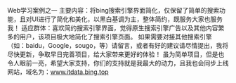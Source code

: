 Web学习案例之一
主要内容：将bing搜索引擎界面简化，仅保留了简单的搜索功能，且对UI进行了简化和美化，以黑白基调为主，整体简约，既服务大家也服务我！
适应群体：喜欢简约搜索引擎界面，觉得原生搜索引擎广告以及其他内容繁多的用户，该项目极大地简化了搜索引擎页面。
如果需要对接其他搜索引擎（如：baidu，Google，sougo，等）请留言，或者有好的建议请尽情提出，我将尽快更新，争取早日完善项目，给大家带来更好的体验！
虽为简单项目，但是也令人眼前一亮，希望大家支持，你们的支持就是我最大的动力，且我也会同步上线网站，域名为：www.itdata.bing.top 
